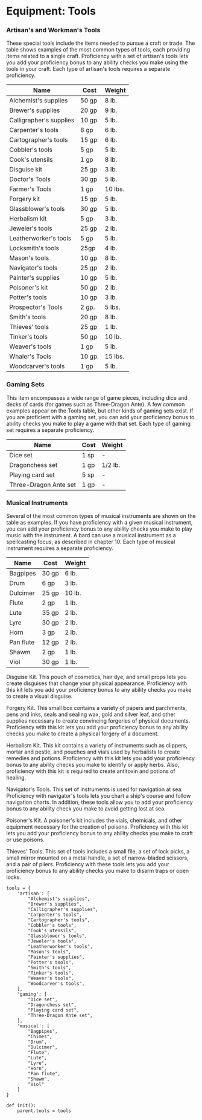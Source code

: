 # Equipment: Tools

### Artisan's and Workman's Tools
These special tools include the items needed to pursue a craft or trade. The table shows examples of the most common types of tools, each providing items related to a single craft. Proficiency with a set of artisan's tools lets you add your proficiency bonus to any ability checks you make using the tools in your craft. Each type of artisan's tools requires a separate proficiency.

Name | Cost | Weight
---- | ---- | ------
Alchemist's supplies | 50 gp | 8 lb.
Brewer's supplies | 20 gp | 9 lb.
Calligrapher's supplies | 10 gp | 5 lb.
Carpenter's tools | 8 gp | 6 lb.
Cartographer's tools | 15 gp | 6 lb.
Cobbler's tools | 5 gp | 5 lb.
Cook's utensils | 1 gp | 8 lb.
Disguise kit | 25 gp | 3 lb.
Doctor's Tools | 30 gp | 5 lb.
Farmer's Tools | 1 gp | 10 lbs.
Forgery kit | 15 gp | 5 lb.
Glassblower's tools | 30 gp | 5 lb.
Herbalism kit | 5 gp | 3 lb.
Jeweler's tools | 25 gp | 2 lb.
Leatherworker's tools | 5 gp | 5 lb.
Locksmith's tools | 25gp | 4 lb.
Mason's tools | 10 gp | 8 lb.
Navigator's tools | 25 gp | 2 lb.
Painter's supplies | 10 gp | 5 lb.
Poisoner's kit | 50 gp | 2 lb.
Potter's tools | 10 gp | 3 lb.
Prospector's Tools | 2 gp. | 5 lbs.
Smith's tools | 20 gp | 8 lb.
Thieves' tools | 25 gp | 1 lb.
Tinker's tools | 50 gp | 10 lb.
Weaver's tools | 1 gp | 5 lb.
Whaler's Tools | 10 gp. | 15 lbs.
Woodcarver's tools | 1 gp | 5 lb.

### Gaming Sets
This item encompasses a wide range of game pieces, including dice and decks of cards (for games such as Three-Dragon Ante). A few common examples appear on the Tools table, but other kinds of gaming sets exist. If you are proficient with a gaming set, you can add your proficiency bonus to ability checks you make to play a game with that set. Each type of gaming set requires a separate proficiency.

Name | Cost | Weight
---- | ---- | ------
Dice set | 1 sp | -
Dragonchess set | 1 gp | 1/2 lb.
Playing card set | 5 sp | -
Three-Dragon Ante set | 1 gp | -

### Musical Instruments
Several of the most common types of musical instruments are shown on the table as examples. If you have proficiency with a given musical instrument, you can add your proficiency bonus to any ability checks you make to play music with the instrument. A bard can use a musical instrument as a spellcasting focus, as described in chapter 10. Each type of musical instrument requires a separate proficiency.

Name | Cost | Weight
---- | ---- | ------
Bagpipes | 30 gp | 6 lb.
Drum | 6 gp | 3 lb.
Dulcimer | 25 gp | 10 lb.
Flute | 2 gp | 1 lb.
Lute | 35 gp | 2 lb.
Lyre | 30 gp | 2 lb.
Horn | 3 gp | 2 lb.
Pan flute | 12 gp | 2 lb.
Shawm | 2 gp | 1 lb.
Viol | 30 gp | 1 lb.

Disguise Kit. This pouch of cosmetics, hair dye, and small props lets you create disguises that change your physical appearance. Proficiency with this kit lets you add your proficiency bonus to any ability checks you make to create a visual disguise.

Forgery Kit. This small box contains a variety of papers and parchments, pens and inks, seals and sealing wax, gold and silver leaf, and other supplies necessary to create convincing forgeries of physical documents. Proficiency with this kit lets you add your proficiency bonus to any ability checks you make to create a physical forgery of a document.

Herbalism Kit. This kit contains a variety of instruments such as clippers, mortar and pestle, and pouches and vials used by herbalists to create remedies and potions. Proficiency with this kit lets you add your proficiency bonus to any ability checks you make to identify or apply herbs. Also, proficiency with this kit is required to create antitoxin and potions of healing.

Navigator's Tools. This set of instruments is used for navigation at sea. Proficiency with navigator's tools lets you chart a ship's course and follow navigation charts. In addition, these tools allow you to add your proficiency bonus to any ability check you make to avoid getting lost at sea.

Poisoner's Kit. A poisoner's kit includes the vials, chemicals, and other equipment necessary for the creation of poisons. Proficiency with this kit lets you add your proficiency bonus to any ability checks you make to craft or use poisons.

Thieves' Tools. This set of tools includes a small file, a set of lock picks, a small mirror mounted on a metal handle, a set of narrow-bladed scissors, and a pair of pliers. Proficiency with these tools lets you add your proficiency bonus to any ability checks you make to disarm traps or open locks.

```
tools = {
    'artisan': [
        "Alchemist's supplies",
        "Brewer's supplies",
        "Calligrapher's supplies",
        "Carpenter's tools",
        "Cartographer's tools",
        "Cobbler's tools",
        "Cook's utensils",
        "Glassblower's tools",
        "Jeweler's tools",
        "Leatherworker's tools",
        "Mason's tools",
        "Painter's supplies",
        "Potter's tools",
        "Smith's tools",
        "Tinker's tools",
        "Weaver's tools",
        "Woodcarver's tools",
    ],
    'gaming': [
        "Dice set",
        "Dragonchess set",
        "Playing card set",
        "Three-Dragon Ante set",
    ],
    'musical': [
        "Bagpipes",
        "Chimes",
        "Drum",
        "Dulcimer",
        "Flute",
        "Lute",
        "Lyre",
        "Horn",
        "Pan flute",
        "Shawm",
        "Viol"
    ]
}

def init():
    parent.tools = tools
```
